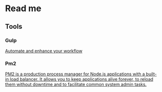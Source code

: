 # Read me

## Tools

### Gulp

[Automate and enhance your workflow](https://github.com/gulpjs/gulp)

### Pm2

[PM2 is a production process manager for Node.js applications with a built-in load balancer. It allows you to keep applications alive forever, to reload them without downtime and to facilitate common system admin tasks.](https://github.com/Unitech/pm2)


